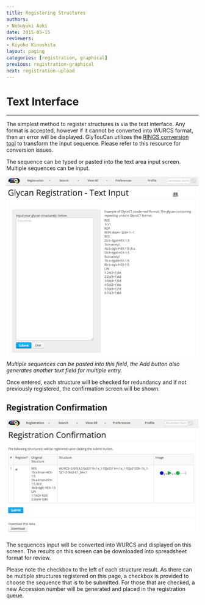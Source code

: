 ```yaml
---
title: Registering Structures
authors:
- Nobuyuki Aoki
date: 2015-05-15
reviewers:
- Kiyoko Kinoshita
layout: paging
categories: [registration, graphical]
previous: registration-graphical
next: registration-upload
---
```


# Text Interface
------------
The simplest method to register structures is via the text interface.  Any format is accepted, however if it cannot be converted into WURCS format, then an error will be displayed.  GlyTouCan utilizes the [RINGS conversion tool](http://rings.t.soka.ac.jp/cgi-bin/tools/utilities/convert/index.pl) to transform the input sequence.  Please refer to this resource for conversion issues.
  
The sequence can be typed or pasted into the text area input screen.  Multiple sequences can be input.

![Glytoucan Text Interface](/images/manual/registration-text.png)
*Multiple sequences can be pasted into this field, the Add button also generates another text field for multiple entry.*

Once entered, each structure will be checked for redundancy and if not previously registered, the confirmation screen will be shown.

## Registration Confirmation

![Glytoucan Registration Confirmation](/images/manual/registration-result.png)

The sequences input will be converted into WURCS and displayed on this screen.  The results on this screen can be downloaded into spreadsheet format for review.

Please note the checkbox to the left of each structure result.  As there can be multiple structures registered on this page, a checkbox is provided to choose the sequence that is to be submitted.  For those that are checked, a new Accession number will be generated and placed in the registration queue.
